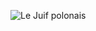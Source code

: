 ![Le Juif polonais](https://upload.wikimedia.org/wikipedia/commons/thumb/3/36/Averbode_Abdijkerk_R06.jpg/500px-Averbode_Abdijkerk_R06.jpg)
